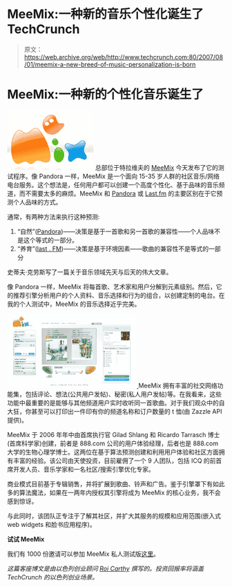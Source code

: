 # MeeMix:一种新的音乐个性化诞生了 TechCrunch

> 原文：<https://web.archive.org/web/http://www.techcrunch.com:80/2007/08/01/meemix-a-new-breed-of-music-personalization-is-born>

# MeeMix:一种新的个性化音乐诞生了

[![meemix.png](img/16cdb05d4e8c53184172c322ad995e1a.png)](https://web.archive.org/web/20221130201609/http://www.crunchbase.com/company/meemix) 总部位于特拉维夫的 [MeeMix](https://web.archive.org/web/20221130201609/http://meemix.com/) 今天发布了它的测试程序。像 Pandora 一样，MeeMix 是一个面向 15-35 岁人群的社区音乐/网络电台服务。这个想法是，任何用户都可以创建一个高度个性化、基于品味的音乐频道，而不需要太多的麻烦。MeeMix 和 [Pandora](https://web.archive.org/web/20221130201609/http://www.crunchbase.com/company/pandora) 或 [Last.fm](https://web.archive.org/web/20221130201609/http://www.crunchbase.com/company/last.fm) 的主要区别在于它预测个人品味的方式。

通常，有两种方法来执行这种预测:

1.  “自然”([Pandora](https://web.archive.org/web/20221130201609/http://www.crunchbase.com/company/pandora))——决策是基于一首歌和另一首歌的兼容性——个人品味不是这个等式的一部分。
2.  “养育”([last . FM](https://web.archive.org/web/20221130201609/http://www.crunchbase.com/company/last.fm))——决策是基于环境因素——歌曲的兼容性不是等式的一部分

史蒂夫·克劳斯写了一篇关于音乐领域先天与后天的伟大文章。

像 Pandora 一样，MeeMix 将每首歌、艺术家和用户分解到元素级别。然后，它的推荐引擎分析用户的个人资料、音乐选择和行为的组合，以创建定制的电台。在我的个人测试中，MeeMix 的音乐选择近乎完美。

[![meemixsmall.png](img/5b95bd0c98946c75095a603911ff0ce4.png) ](https://web.archive.org/web/20221130201609/https://beta.techcrunch.com/wp-content/uploads/2007/08/meemixbig.png) MeeMix 拥有丰富的社交网络功能集，包括评论、想法(公共用户发帖)、秘密(私人用户发帖)等。在我看来，这些功能中最重要的是能够与其他频道用户实时收听同一首歌曲。对于我们观众中的自大狂，你甚至可以打印出一件印有你的频道名称和订户数量的 t 恤(由 Zazzle API 提供)。

MeeMix 于 2006 年年中由首席执行官 Gilad Shlang 和 Ricardo Tarrasch 博士(首席科学家)创建，前者是 888.com 公司的用户体验经理，后者也是 888.com 大学的生物心理学博士。这两位在基于算法预测创建和利用用户体验和社区方面拥有丰富的经验。该公司由天使投资，目前雇佣了一个 9 人团队，包括 ICQ 的前首席开发人员、音乐学家和一名社区/搜索引擎优化专家。

商业模式目前基于专辑销售，并将扩展到歌曲、铃声和广告。鉴于引擎罩下有如此多的算法魔法，如果在一两年内授权其引擎将成为 MeeMix 的核心业务，我不会感到惊讶。

与此同时，该团队正专注于了解其社区，并扩大其服务的规模和应用范围(嵌入式 web widgets 和脸书应用程序)。

**试试 MeeMix**

我们有 1000 份邀请可以参加 MeeMix 私人测试版[这里](https://web.archive.org/web/20221130201609/http://www.meemix.com/preview/techcrunch)。

*这篇客座博文是由以色列创业顾问 [Roi Carthy](https://web.archive.org/web/20221130201609/http://www.roicarthy.com/) 撰写的。投资回报率将涵盖 TechCrunch 的以色列创业场景。*